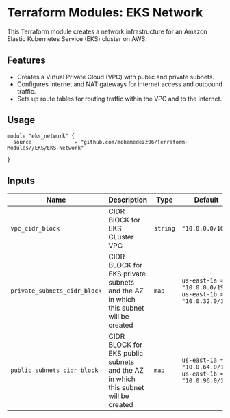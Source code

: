 # Terraform Modules: EKS Network

This Terraform module creates a network infrastructure for an Amazon Elastic Kubernetes Service (EKS) cluster on AWS.

## Features

- Creates a Virtual Private Cloud (VPC) with public and private subnets.
- Configures internet and NAT gateways for internet access and outbound traffic.
- Sets up route tables for routing traffic within the VPC and to the internet.

## Usage

```hcl
module "eks_network" {
  source              = "github.com/mohamedezz96/Terraform-Modules//EKS/EKS-Network"

}
```
## Inputs

| Name                         | Description                                                                        | Type     | Default                                                    | Required |
|------------------------------|------------------------------------------------------------------------------------|----------|------------------------------------------------------------|----------|
| `vpc_cidr_block`             | CIDR BlOCK for EKS CLuster VPC                                                     | `string` | `"10.0.0.0/16"`                                            | No       |
| `private_subnets_cidr_block` | CIDR BLOCK for EKS private subnets and the AZ in which this subnet will be created | `map`    | `us-east-1a = "10.0.0.0/19"   us-east-1b = "10.0.32.0/19"`  | No       |
| `public_subnets_cidr_block`  | CIDR BLOCK for EKS public subnets and the AZ in which this subnet will be created  | `map`    | `us-east-1a = "10.0.64.0/19"  us-east-1b = "10.0.96.0/19"` | No       |
